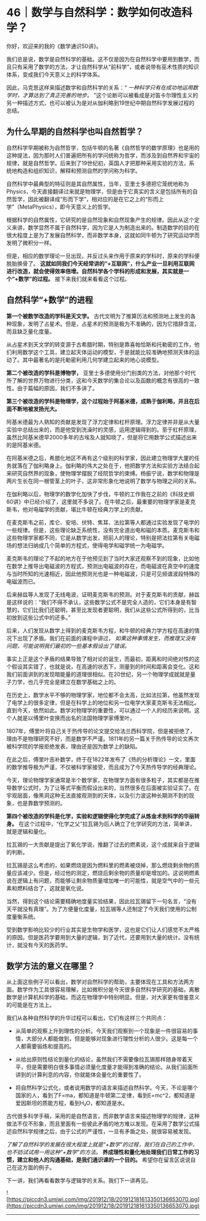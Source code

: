 # 46｜数学与自然科学：数学如何改造科学？

你好，欢迎来的我的《数学通识50讲》。

我们总是说，数学是自然科学的基础。这不仅是因为在自然科学中要用到数学，而且只有采用了数学的方法，才让自然科学从“前科学”，或者说带有巫术性质的知识体系，变成我们今天意义上的科学体系。

因此，马克思这样来描述数学和自然科学的关系：“ *一种科学只有在成功地运用数学时，才算达到了真正完善的地步。* ”这个论断可以被看成是对笛卡尔理性主义的另一种描述方式，也可以被认为是对从伽利略到19世纪中期自然科学发展过程的总结。

## 为什么早期的自然科学也叫自然哲学？

自然科学早期被称为自然哲学，包括牛顿的名著《自然哲学的数学原理》也是用的这种提法，因为那时人们普遍把所有的学问统称为哲学，而涉及到自然界和宇宙的规律，就是自然哲学。后来到了19世纪初，英国人才把那种采用实验的方法，系统地构造和组织知识，解释和预测自然的学问称为科学。

自然科学中最典型的特征则是其自然属性，当年，亚里士多德把它笼统地称为Physics，今天直接翻译过来就是物理学，但是由于它真实的含义是包括所有的自然哲学，因此被翻译成“形而下学”，相对应的是在它之上的“形而上学”（MetaPhysics），即今天意义上的哲学。

根据科学的自然属性，它研究的是自然现象和自然现象产生的规律。因此从这个定义来讲，数学显然不属于自然科学，因为它是人为制造出来的。制造数学的目的在很大程度上是为了发展自然科学，而非数学本身，这就如同牛顿为了研究运动学而发明了微积分一样。

但是，相应的数学理论一旦出现，并反过头来作用于原来的学科时，原来的学科便脱胎换骨了。 **这就如同我们今天经常讲的“+互联网”，什么产业一旦利用互联网进行改造，就会使得效率倍增。自然科学各个学科的形成和发展，其实就是一个“+数学”的过程。** 接下来我们就来看看这个过程。

## 自然科学“+数学”的进程

 **第一个被数学改造的学科是天文学。** 古代文明为了推算历法和预测地上发生的各种现象，发明了占星术。但是，占星术的预测是极为不准确的，因为它措辞含混，而且缺乏量化度量。

从占星术到天文学的转变源于古希腊时期，特别是靠喜帕恰斯和托勒密的工作，他们利用数学这个工具，建立起天体运动的模型，于是就能比较准确地预测天体的运动了。其中最著名的是托勒密利用几何学建立起来的地心说模型。

 **第二个被改造的学科是博物学，** 亚里士多德使用分门别类的方法，对他那个时代所了解的世界万物进行分类，这和今天数学的集合论以及函数的概念有很高的一致性。由于篇幅的原因，我们不多讲了。

 **第三个被改造的学科是物理学，这个过程始于阿基米德，成熟于伽利略，并且在后面不断地被发扬光大。**

阿基米德最为人熟知的贡献是发现了浮力定律和杠杆原理。浮力定律并非是从大量实验中总结出来的，而是他受到洗澡时的灵感，运用逻辑得到的。至于杠杆原理，虽然比阿基米德早2000多年的古埃及人就知晓了，但是将它用数学公式描述出来的是阿基米德。

在阿基米德之后，希腊化地区不再有这个级别的科学家，因此建立物理学大厦的任务就落在了伽利略身上。伽利略的伟大之处在于，他把数学方法和实验方法结合起来研究自然界的现象，使物理学摆脱了经院哲学的束缚。杨振宁说，数学和物理是两片生长在同一根管茎上的叶子，这非常形象化地说明了数学与物理之间的关系。

在伽利略以后，物理学的数学化加快了步伐，牛顿的工作我在之前的《科技史纲60讲》中已经介绍了，这里就不多说了。在牛顿之后，最重要的物理学家是麦克斯韦，他对电磁学的贡献，堪比牛顿在经典力学上的贡献。

在麦克斯韦之前，库仑、安培、伏特、焦耳、法拉第等人都通过实验发现了电学的一些规律。但是，这些理论缺乏系统性，没有完全道出电和磁的本质。麦克斯韦和这些物理学家都不同，它是从数学出发，把前人的理论，特别是把法拉第有关电磁场的想法归纳成几个简单的方程式，使得电学和磁学统一为电磁学。

麦克斯韦的理论了不起的地方在于他预见到了当时大家还观察不到的现象，比如他在数学上推导出电磁波的方程式，预测出电磁波的存在，而电磁波在真空中的速度与当时所知的光速相近，因此他预测光也是一种电磁波，只是可见频谱波段特殊的电磁波而已。

后来赫兹等人发现了无线电波，证明麦克斯韦的预测。对于麦克斯韦的贡献，赫兹是这样说的：“我们不得不承认，这些数学公式不是完全人造的，它们本身是有智慧的，它们比我们还聪明，甚至比发现者更聪明，我们从这些公式所得到的，比当初放到这些公式中的还多。”

后来，人们发现从数学上得到的麦克斯韦方程，和牛顿的经典力学方程在高速的情况下出现了矛盾。我们在前面的课程中讲过， *如果这种事情发生，而推理又没有问题，可能说明我们最初的一些基本假设出了错误。*

事实上正是这个矛盾的结果导致了相对论的诞生，而最初，距离和时间绝对性的这个假设其实错了，也就是说，在高速的状态下，测量到的时间和距离会变化。这和我们前面讲到的发现暗能量的道理很相似。在20世纪，另一个物理学成就就是量子力学，也几乎完全是建立在数学基础之上的。

在历史上，数学水平不够的物理学家，地位都不会太高，比如法拉第，他虽然发现了电学上的很多定律，但是在科学上的地位和另一位电学大家麦克斯韦无法相比。直到今天，依然如此。数学对物理学的重要性，可以通过一个人的经历来说明。这个人就是以傅里叶变换而出名的法国物理学家傅里叶。

1807年，傅里叶将自己关于热传导的论文提交给法兰西科学院，但是被拒绝了，理由不是物理研究不好，而是数学不严谨。1811年的另一篇关于热传导的论文再次被科学院的学报拒绝发表，理由还是因为数学上的缺陷。

在此之后，傅里叶恶补数学，终于在1822年发布了《热的分析理论》一文，里面的数学推导极为严谨，不仅被科学家接受，而且成为了今天热传导学的经典理论。

今天，理论物理学家通常是半个数学家，在物理学方面有很多粒子，其实都是在推导数学公式时，为了让等式平衡而假设出来的，当然很多在后面被实验证实了。在宇观层面，像黑洞这种无法直接观测到的天体，以及引力波这种长期测不到的现象，也是靠数学预测的。

 **第四个被改造的学科是化学，实验和逻辑使得化学完成了从炼金术到科学的华丽转身。** 在这个过程中，“化学之父”拉瓦锡为后人确立了化学研究的方法，简单讲，就是逻辑和量化。

拉瓦锡的一大贡献是提出了氧化学说，推翻了过去的燃素说，这个成就来自于逻辑的判断。

拉瓦锡是这么考虑的，如果燃烧是因为燃料里的燃素被烧掉，那么燃烧剩余物的质量应该减少。但是，经过他的测定，燃烧后剩余物的质量却是增加的。这说明燃素说在逻辑上有问题，而能够让剩余物质量增加唯一的可能性，就是空气中的一些元素和燃料结合了，这就是氧化说。

当然，得到这个结论需要精确地度量实验结果，因此拉瓦锡留下一句名言，“没有天平就没有真理”。为了方便量化度量，拉瓦锡等人还制定了今天我们使用的公制度量衡系统。

受到数学影响比较少的行业其实是生物学和医学，这也是它们让人们感觉不太严格的原因。但是医药学要用到大量的逻辑，到了近代，还要用到大量的统计。没有统计，就没有今天的医药学。

## 数学方法的意义在哪里？

从上面这些例子可以看出，数学对自然科学的帮助，主要体现在工具和方法两方面。数学作为工具很容易理解，比如微积分是今天很多自然科学研究的基础，离散数学是计算机科学的基础，而这在物理学中特别明显。但是，对大家更有借鉴意义的可能是在方法上。

我们从各种自然科学的升华过程可以看出，它们有这样三个共同点：

* 从简单的观察上升到理性的分析。今天我们观察到一个现象是一件很容易的事情，大部分人都能做到，但是能够对现象进行理性分析的人很少。这是每一个人都需要锻炼和提高的。

* 从给出原则性结论到量化的结论，虽然我们不需要像拉瓦锡那样随身带着天平，但是需要明白很多事情必须量化度量才能得到准确的结论。从我们前面所讲到的计算利息的内容，你就能体会量化的重要性了。

* 将自然科学公式化，或者说用数学的语言来描述自然科学。今天，不论是哪个国家的人，看到了F=ma，都知道是牛顿第二定律，看到E=mc^2，都知道是爱因斯坦的质能方程，看到H₂O，都知道是水。

古代很多科学手稿，采用的是自然语言，而非数学语言来描述物理学的规律，这种做法不仅不形象，而且里面有一些彼此矛盾的地方难以发现。在采用了数学公式描述自然科学规律之后，由于公式的严谨性，一旦有矛盾之处，就很容易被发现。

 *了解了自然科学的发展在很大程度上就是“+数学”的过程，我们在自己的工作中，也不妨试试用一用这种“+数学”的方法。*  **养成理性和量化地处理我们日常工作的习惯，建立和他人的沟通基础，是我们通识课的一个目的。** 希望你在留言区说说自己在这方面的例子。

下一讲，我们再看看数学与逻辑学的关系。我们下一讲再见。

![https://piccdn3.umiwi.com/img/201912/18/201912181613350136653070.jpg](https://piccdn3.umiwi.com/img/201912/18/201912181613350136653070.jpg)

---
